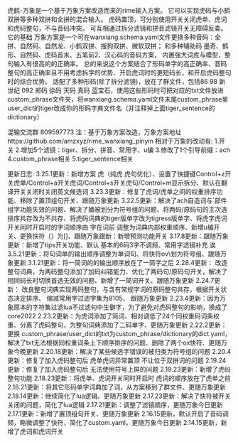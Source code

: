 
虎鹤-万象是一个基于万象方案改造而来的rime输入方案。
它可以实现虎码与小鹤双拼等多种双拼和全拼的混合输入。
虎码置顶，可分别使用开关关闭虎单、虎词和虎码整句，不与音码冲突。
可互相通过拆分滤镜和拼音滤镜开关无障碍反查。
它的基础 万象方案是一个可在wanxiang.schema.yaml文件更换多种音码：全拼、自然码、自然龙、小鹤双拼、搜狗双拼、微软双拼；
和多种辅助码 墨奇、鹤形、自然码、虎码首末、五笔前2、汉心码的音码方案，
内置强大词库与模型，整句输入有很高的的正确率。
总的来说这个方案结合了形码单字的高正确率、音码整句的高正确率且不用考虑拆字的优势、开启虎词时的更短码长，和开启虎码整句时的综合优势。
适配了多种形码(除了拆分滤镜)，放在了群文件，包括86 98 新世纪 092 郑码 徐码 天码 真码 蓝宝石，使用这些形码时可把对应的txt文件放进custom_phrase文件夹，将wanxiang.schema.yaml文件末尾custom_phrase里user_dict的tiger改成你的形码字典文件名（并注释掉上面tiger_sentence的dictionary）


混输交流群 809597773
注：基于万象方案改造，万象方案地址https://github.com/amzxyz/rime_wanxiang_pinyin
相对于万象的改动有:
1.开关
2.增加5个滤镜：tiger、拆分、拼音、常用字、u编
3.修改了1个引导前缀：ach
4.custom_phrase相关
5.tiger_sentence相关


更新日志:
3.25.1更新：新增方案 虎（纯虎 虎句优化）、设置了快捷键Control+z开关虎单/Control+a开关虎词/Control+s开关虎句/Control+m显示拆分、默认在翻译开关关闭时关闭英文候选词
3.23.3更新：修复了虎词/虎单之间的权重排序功能、移除了置顶组句开关、跟随万象更新
3.22.5更新：解决了ach自造词与`部件组字功能失效的问题、解决了㛚被划分为符号组的问题、将两码/原码句的主次选排序共存改为不共存、将虎码词典的tiger版单字改为tigress版单字、将虎字虎词开关同时开启时的字词顺序由 字在词前 调整为词典内部权重顺序、新增u编开关、更换快符〔〕为[]、跟随万象跟新：新增预测功能开关
3.17.8更新：跟随万象更新：新增了tips开关功能、默认 基本的6码3字不调频、常用字滤镜补充 诶
3.5.21更新：将句词单的输出顺序调整为单词句、将快符ov\划为符号组、跟随万象更新
3.1.21更新：将一简词的的输出顺序放在了一简字之后
2.28.4更新：
改造整句词典，为两码整句添加了加码纠错能力、优化了两码句/原码句开关，解决了相同码长时切换首选无效的问题、新增了一简词开关、跟随万象更新
2.24.7更新：
改良整句词典实现两码整句，与含有常规字词的原码整句共存，根据开关状态决定排序、
缩减常用字过滤字集为8105、
跟随万象更新
2.23.4更新：因为万象原本的字符集过滤lua不过滤句中生僻字，为了避免对虎码整句的影响，换成了core2022
2.23.2更新：为虎词添加了简词、相对调低了24个同权重码词条权重、分离了虎码整句，为整句词典添加了二码单字、更随万象更新
2.22.2更新：更换 custom_phrase/user_dict的txt为custom_phrase/dictionary的dict.yaml，解决了txt无法根据同权重词条上下顺序排序的问题、删除了两个ox快符、更随万象今晚更新
2.20.18更新：解决了某些候选字错误的被归类为符号组的问题
2.20.4更新：修复了加入虎码整句后 虎单虎词异常置顶 不让位于双拼词的问题
2.19.24更新：修复了加入虎码整句后 无法使用符号上屏的问题
2.19.23更新：新增了虎码整句功能
2.18.23更新：将虎单、虎词开关同时开启时 虎词的顺序放在了虎单之前
2.18.21更新：将其它形码单字词典加了词，从方案移到了群文件、更随万象更新
2.18.14更新：继续简化了lua逻辑、更随万象更新
2.17.23更新：解决了快符被开关关闭的问题，简化了lua逻辑
2.17.21更新：调整了滤镜顺序，更随万象今日更新
2.17.1更新：新增了置顶组句开关、更随万象更新
2.16.15更新，默认开启了音码调频，略微调整了快符，简化了custom.yaml，更随万象今日更新
2.14.15更新，新增了虎词和虎词开关
